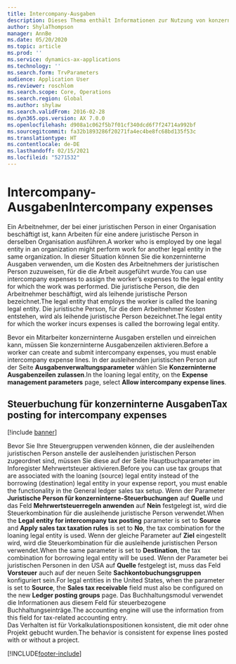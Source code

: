 ```yaml
---
title: Intercompany-Ausgaben
description: Dieses Thema enthält Informationen zur Nutzung von konzerninternen Ausgaben, um die Kosten des Arbeitnehmers der juristischen Person zuzuweisen, für die die Arbeit ausgeführt wurde.
author: ShylaThompson
manager: AnnBe
ms.date: 05/20/2020
ms.topic: article
ms.prod: ''
ms.service: dynamics-ax-applications
ms.technology: ''
ms.search.form: TrvParameters
audience: Application User
ms.reviewer: roschlom
ms.search.scope: Core, Operations
ms.search.region: Global
ms.author: shylaw
ms.search.validFrom: 2016-02-28
ms.dyn365.ops.version: AX 7.0.0
ms.openlocfilehash: d908a1c062f5b7f01cf340dcd6f7f24714a992bf
ms.sourcegitcommit: fa32b1893286f20271fa4ec4be8fc68bd135f53c
ms.translationtype: HT
ms.contentlocale: de-DE
ms.lasthandoff: 02/15/2021
ms.locfileid: "5271532"
---
```

# <a name="intercompany-expenses"></a><span data-ttu-id="40007-103">Intercompany-Ausgaben</span><span class="sxs-lookup"><span data-stu-id="40007-103">Intercompany expenses</span></span>

<span data-ttu-id="40007-104">Ein Arbeitnehmer, der bei einer juristischen Person in einer Organisation beschäftigt ist, kann Arbeiten für eine andere juristische Person in derselben Organisation ausführen.</span><span class="sxs-lookup"><span data-stu-id="40007-104">A worker who is employed by one legal entity in an organization might perform work for another legal entity in the same organization.</span></span> <span data-ttu-id="40007-105">In dieser Situation können Sie die konzerninterne Ausgaben verwenden, um die Kosten des Arbeitnehmers der juristischen Person zuzuweisen, für die die Arbeit ausgeführt wurde.</span><span class="sxs-lookup"><span data-stu-id="40007-105">You can use intercompany expenses to assign the worker’s expenses to the legal entity for which the  work was performed.</span></span> <span data-ttu-id="40007-106">Die juristische Person, die den Arbeitnehmer beschäftigt, wird als leihende juristische Person bezeichnet.</span><span class="sxs-lookup"><span data-stu-id="40007-106">The legal entity that employs the worker is called the loaning legal entity.</span></span> <span data-ttu-id="40007-107">Die juristische Person, für die dem Arbeitnehmer Kosten entstehen, wird als leihende juristische Person bezeichnet.</span><span class="sxs-lookup"><span data-stu-id="40007-107">The legal entity for which the worker incurs expenses is called the borrowing legal entity.</span></span> 

<span data-ttu-id="40007-108">Bevor ein Mitarbeiter konzerninterne Ausgaben erstellen und einreichen kann, müssen Sie konzerninterne Ausgabenzeilen aktivieren.</span><span class="sxs-lookup"><span data-stu-id="40007-108">Before a worker can create and submit intercompany expenses, you must enable intercompany expense lines.</span></span> <span data-ttu-id="40007-109">In der ausleihenden juristischen Person auf der Seite **Ausgabenverwaltungsparameter** wählen Sie **Konzerninterne Ausgabenzeilen zulassen**.</span><span class="sxs-lookup"><span data-stu-id="40007-109">In the loaning legal entity, on the **Expense management parameters** page, select **Allow intercompany expense lines**.</span></span> 

## <a name="tax-posting-for-intercompany-expenses"></a><span data-ttu-id="40007-110">Steuerbuchung für konzerninterne Ausgaben</span><span class="sxs-lookup"><span data-stu-id="40007-110">Tax posting for intercompany expenses</span></span>

[!include [banner](../includes/banner.md)]

<span data-ttu-id="40007-111">Bevor Sie Ihre Steuergruppen verwenden können, die der ausleihenden juristischen Person anstelle der ausleihenden juristischen Person zugeordnet sind, müssen Sie diese auf der Seite Hauptbuchparameter im Inforegister Mehrwertsteuer aktivieren.</span><span class="sxs-lookup"><span data-stu-id="40007-111">Before you can use tax groups that are associated with the loaning (source) legal entity instead of the borrowing (destination) legal entity in your expense report, you must enable the functionality in the General ledger sales tax setup.</span></span> <span data-ttu-id="40007-112">Wenn der Parameter **Juristische Person für konzerninterne-Steuerbuchungen** auf **Quelle** und das Feld **Mehrwertsteuerregeln anwenden** auf **Nein** festgelegt ist, wird die Steuerkombination für die ausleihende juristische Person verwendet.</span><span class="sxs-lookup"><span data-stu-id="40007-112">When the **Legal entity for intercompany tax posting** parameter is set to **Source** and **Apply sales tax taxation rules** is set to **No**, the tax combination for the loaning legal entity is used.</span></span> <span data-ttu-id="40007-113">Wenn der gleiche Parameter auf **Ziel** eingestellt wird, wird die Steuerkombination für die ausleihende juristischen Person verwendet.</span><span class="sxs-lookup"><span data-stu-id="40007-113">When the same parameter is set to **Destination**, the tax combination for borrowing legal entity will be used.</span></span> <span data-ttu-id="40007-114">Wenn der Parameter bei juristischen Personen in den USA auf **Quelle** festgelegt ist, muss das Feld **Vorsteuer** auch auf der neuen Seite **Sachkontobuchungsgruppen** konfiguriert sein.</span><span class="sxs-lookup"><span data-stu-id="40007-114">For legal entities in the United States, when the parameter is set to **Source**, the **Sales tax receivable** field must also be configured on the new **Ledger posting groups** page.</span></span> <span data-ttu-id="40007-115">Das Buchhaltungsmodul verwendet die Informationen aus diesem Feld für steuerbezogene Buchhaltungseinträge.</span><span class="sxs-lookup"><span data-stu-id="40007-115">The accounting engine will use the information from this field for tax-related accounting entry.</span></span>   
<span data-ttu-id="40007-116">Das Verhalten ist für Vorkalkulationspositionen konsistent, die mit oder ohne Projekt gebucht wurden.</span><span class="sxs-lookup"><span data-stu-id="40007-116">The behavior is consistent for expense lines posted with or without a project.</span></span>  


[!INCLUDE[footer-include](../includes/footer-banner.md)]